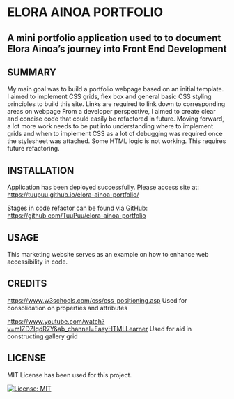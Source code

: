 # ELORA AINOA PORTFOLIO

## A mini portfolio application used to to document Elora Ainoa’s journey into Front End Development



## SUMMARY

My main goal was to build a portfolio webpage based on an initial template.
I aimed to implement CSS grids, flex box and general basic CSS styling principles to build this site.
Links are required to link down to corresponding areas on webpage
From a developer perspective, I aimed to create clear and concise code that could easily be refactored in future.
Moving forward, a lot more work needs to be put into understanding where to implement grids and when to implement CSS as a lot of debugging was required once the stylesheet was attached. 
Some HTML logic is not working. This requires future refactoring.








## INSTALLATION

Application has been deployed successfully. Please access site at:
https://tuupuu.github.io/elora-ainoa-portfolio/ 


Stages in code refactor can be found via GitHub:
https://github.com/TuuPuu/elora-ainoa-portfolio




## USAGE

This marketing website serves as an example on how to enhance web accessibility in code.



## CREDITS

https://www.w3schools.com/css/css_positioning.asp
Used for consolidation on properties and attributes

https://www.youtube.com/watch?v=mIZDZIqdR7Y&ab_channel=EasyHTMLLearner
Used for aid in constructing gallery grid



## LICENSE

MIT License has been used for this project.

[![License: MIT](https://img.shields.io/badge/License-MIT-yellow.svg)](https://opensource.org/licenses/MIT)

